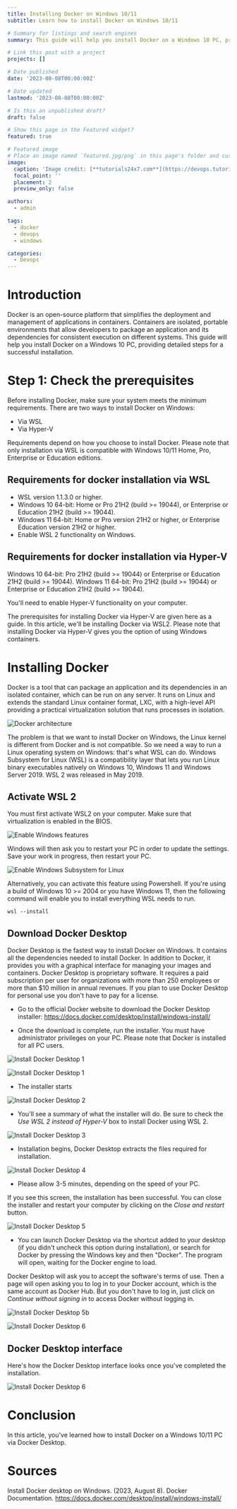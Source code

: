 ```yaml
---
title: Installing Docker on Windows 10/11
subtitle: Learn how to install Docker on Windows 10/11

# Summary for listings and search engines
summary: This guide will help you install Docker on a Windows 10 PC, providing detailed steps for a successful installation.

# Link this post with a project
projects: []

# Date published
date: '2023-08-08T00:00:00Z'

# Date updated
lastmod: '2023-08-08T00:00:00Z'

# Is this an unpublished draft?
draft: false

# Show this page in the Featured widget?
featured: true

# Featured image
# Place an image named `featured.jpg/png` in this page's folder and customize its options here.
image:
  caption: 'Image credit: [**tutorials24x7.com**](https://devops.tutorials24x7.com/blog/how-to-change-docker-data-path-on-windows-10)'
  focal_point: ''
  placement: 2
  preview_only: false

authors:
  - admin

tags:
  - docker
  - devops
  - windows

categories:
  - Devops
---
```

# Introduction

Docker is an open-source platform that simplifies the deployment and management of applications in containers. Containers are isolated, portable environments that allow developers to package an application and its dependencies for consistent execution on different systems. This guide will help you install Docker on a Windows 10 PC, providing detailed steps for a successful installation.

# Step 1: Check the prerequisites

Before installing Docker, make sure your system meets the minimum requirements.
There are two ways to install Docker on Windows:

- Via WSL
- Via Hyper-V

Requirements depend on how you choose to install Docker. 
Please note that only installation via WSL is compatible with Windows 10/11 Home, Pro, Enterprise or Education editions.

## Requirements for docker installation via WSL

* WSL version 1.1.3.0 or higher.
* Windows 10 64-bit: Home or Pro 21H2 (build >= 19044), or Enterprise or Education 21H2 (build >= 19044).
* Windows 11 64-bit: Home or Pro version 21H2 or higher, or Enterprise Education version 21H2 or higher.
* Enable WSL 2 functionality on Windows.

## Requirements for docker installation via Hyper-V

Windows 10 64-bit: Pro 21H2 (build >= 19044) or Enterprise or Education 21H2 (build >= 19044).
Windows 11 64-bit: Pro 21H2 (build >= 19044) or Enterprise or Education 21H2 (build >= 19044).


You'll need to enable Hyper-V functionality on your computer. 

The prerequisites for installing Docker via Hyper-V are given here as a guide. In this article, we'll be installing Docker via WSL2. Please note that installing Docker via Hyper-V gives you the option of using Windows containers.

# Installing Docker 

Docker is a tool that can package an application and its dependencies in an isolated container, which can be run on any server. It runs on Linux and extends the standard Linux container format, LXC, with a high-level API providing a practical virtualization solution that runs processes in isolation. 

![Docker architecture](assets/container-architecture.png)

The problem is that we want to install Docker on Windows, the Linux kernel is different from Docker and is not compatible. So we need a way to run a Linux operating system on Windows: that's what WSL can do. 
Windows Subsystem for Linux (WSL) is a compatibility layer that lets you run Linux binary executables natively on Windows 10, Windows 11 and Windows Server 2019. WSL 2 was released in May 2019. 

## Activate WSL 2

You must first activate WSL2 on your computer. Make sure that virtualization is enabled in the BIOS.


![Enable Windows features](assets/enable-features.png)

Windows will then ask you to restart your PC in order to update the settings. Save your work in progress, then restart your PC. 

![Enable Windows Subsystem for Linux](assets/enable-wsl2.PNG)

Alternatively, you can activate this feature using Powershell.
If you're using a build of Windows 10 >= 2004 or you have Windows 11, then the following command will enable you to install everything WSL needs to run.

```pwsh
wsl --install
```

## Download Docker Desktop

Docker Desktop is the fastest way to install Docker on Windows. It contains all the dependencies needed to install Docker. In addition to Docker, it provides you with a graphical interface for managing your images and containers. 
Docker Desktop is proprietary software. It requires a paid subscription per user for organizations with more than 250 employees or more than $10 million in annual revenues. If you plan to use Docker Desktop for personal use you don't have to pay for a license. 

* Go to the official Docker website to download the Docker Desktop installer: https://docs.docker.com/desktop/install/windows-install/

* Once the download is complete, run the installer. You must have administrator privileges on your PC. Please note that Docker is installed for all PC users.

![Install Docker Desktop 1](assets/docker-desktop-install-step1.PNG)

![Install Docker Desktop 1](assets/docker-desktop-install-step1.PNG)

* The installer starts

![Install Docker Desktop 2](assets/docker-desktop-install-step2.PNG)

* You'll see a summary of what the installer will do. Be sure to check the *Use WSL 2 instead of Hyper-V* box to install Docker using WSL 2.

![Install Docker Desktop 3](assets/docker-desktop-install-step3.PNG)

* Installation begins, Docker Desktop extracts the files required for installation. 

![Install Docker Desktop 4](assets/docker-desktop-install-step4.PNG)

* Please allow 3-5 minutes, depending on the speed of your PC. 

If you see this screen, the installation has been successful. You can close the installer and restart your computer by clicking on the *Close and restart* button.

![Install Docker Desktop 5](assets/docker-desktop-install-step5.PNG)

* You can launch Docker Desktop via the shortcut added to your desktop (if you didn't uncheck this option during installation), or search for Docker by pressing the Windows key and then "Docker". 
The program will open, waiting for the Docker engine to load. 

Docker Desktop will ask you to accept the software's terms of use. Then a page will open asking you to log in to your Docker account, which is the same account as Docker Hub. But you don't have to log in, just click on *Continue without signing in* to access Docker without logging in.

![Install Docker Desktop 5b](assets/docker-desktop-install-step5b.PNG)

![Install Docker Desktop 6](assets/docker-desktop-install-step6.PNG)

## Docker Desktop interface

Here's how the Docker Desktop interface looks once you've completed the installation.

![Install Docker Desktop 6](assets/docker-desktop-install-step7.PNG)


# Conclusion

In this article, you've learned how to install Docker on a Windows 10/11 PC via Docker Desktop.

# Sources
Install Docker desktop on Windows. (2023, August 8). Docker Documentation. https://docs.docker.com/desktop/install/windows-install/
